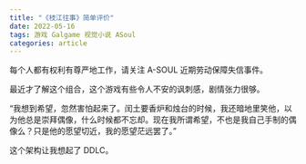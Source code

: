 ```yaml
---
title: "《枝江往事》简单评价"
date: 2022-05-16
tags: 游戏 Galgame 视觉小说 ASoul
categories: article
---
```


每个人都有权利有尊严地工作，请关注 A-SOUL 近期劳动保障失信事件。

最近才了解这个组合，这个游戏有些令人不安的讽刺感，剧情张力很够。

“我想到希望，忽然害怕起来了。闰土要香炉和烛台的时候，我还暗地里笑他，以为他总是崇拜偶像，什么时候都不忘却。现在我所谓希望，不也是我自己手制的偶像么？只是他的愿望切近，我的愿望茫远罢了。”

这个架构让我想起了 DDLC。
